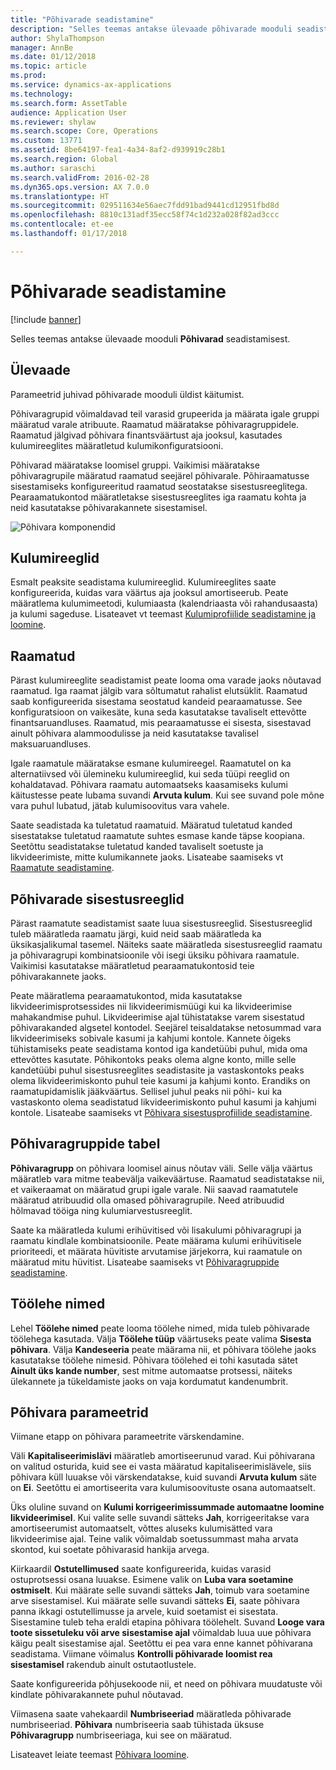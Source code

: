 ```yaml
---
title: "Põhivarade seadistamine"
description: "Selles teemas antakse ülevaade põhivarade mooduli seadistamisest."
author: ShylaThompson
manager: AnnBe
ms.date: 01/12/2018
ms.topic: article
ms.prod: 
ms.service: dynamics-ax-applications
ms.technology: 
ms.search.form: AssetTable
audience: Application User
ms.reviewer: shylaw
ms.search.scope: Core, Operations
ms.custom: 13771
ms.assetid: 8be64197-fea1-4a34-8af2-d939919c28b1
ms.search.region: Global
ms.author: saraschi
ms.search.validFrom: 2016-02-28
ms.dyn365.ops.version: AX 7.0.0
ms.translationtype: HT
ms.sourcegitcommit: 029511634e56aec7fdd91bad9441cd12951fbd8d
ms.openlocfilehash: 8810c131adf35ecc58f74c1d232a028f82ad3ccc
ms.contentlocale: et-ee
ms.lasthandoff: 01/17/2018

---
```


# <a name="set-up-fixed-assets"></a>Põhivarade seadistamine

[!include [banner](../includes/banner.md)]

Selles teemas antakse ülevaade mooduli **Põhivarad** seadistamisest.

## <a name="overview"></a>Ülevaade

Parameetrid juhivad põhivarade mooduli üldist käitumist.

Põhivaragrupid võimaldavad teil varasid grupeerida ja määrata igale gruppi määratud varale atribuute. Raamatud määratakse põhivaragruppidele. Raamatud jälgivad põhivara finantsväärtust aja jooksul, kasutades kulumireeglites määratletud kulumikonfiguratsiooni.

Põhivarad määratakse loomisel gruppi. Vaikimisi määratakse põhivaragrupile määratud raamatud seejärel põhivarale. Põhiraamatusse sisestamiseks konfigureeritud raamatud seostatakse sisestusreeglitega. Pearaamatukontod määratletakse sisestusreeglites iga raamatu kohta ja neid kasutatakse põhivarakannete sisestamisel.

![Põhivara komponendid](./media/FAComponents_Updated.png)

## <a name="depreciation-profiles"></a>Kulumireeglid

Esmalt peaksite seadistama kulumireeglid. Kulumireeglites saate konfigureerida, kuidas vara väärtus aja jooksul amortiseerub. Peate määratlema kulumimeetodi, kulumiaasta (kalendriaasta või rahandusaasta) ja kulumi sageduse. Lisateavet vt teemast [Kulumiprofiilide seadistamine ja loomine](tasks/set-up-depreciation-profiles.md).

## <a name="books"></a>Raamatud

Pärast kulumireeglite seadistamist peate looma oma varade jaoks nõutavad raamatud. Iga raamat jälgib vara sõltumatut rahalist elutsüklit. Raamatud saab konfigureerida sisestama seostatud kandeid pearaamatusse. See konfiguratsioon on vaikesäte, kuna seda kasutatakse tavaliselt ettevõtte finantsaruandluses. Raamatud, mis pearaamatusse ei sisesta, sisestavad ainult põhivara alammoodulisse ja neid kasutatakse tavalisel maksuaruandluses.

Igale raamatule määratakse esmane kulumireegel. Raamatutel on ka alternatiivsed või ülemineku kulumireeglid, kui seda tüüpi reeglid on kohaldatavad. Põhivara raamatu automaatseks kaasamiseks kulumi käitustesse peate lubama suvandi **Arvuta kulum**. Kui see suvand pole mõne vara puhul lubatud, jätab kulumisoovitus vara vahele.

Saate seadistada ka tuletatud raamatuid. Määratud tuletatud kanded sisestatakse tuletatud raamatute suhtes esmase kande täpse koopiana. Seetõttu seadistatakse tuletatud kanded tavaliselt soetuste ja likvideerimiste, mitte kulumikannete jaoks. Lisateabe saamiseks vt [Raamatute seadistamine](tasks/set-up-value-models.md).

## <a name="fixed-asset-posting-profiles"></a>Põhivarade sisestusreeglid

Pärast raamatute seadistamist saate luua sisestusreeglid. Sisestusreeglid tuleb määratleda raamatu järgi, kuid neid saab määratleda ka üksikasjalikumal tasemel. Näiteks saate määratleda sisestusreeglid raamatu ja põhivaragrupi kombinatsioonile või isegi üksiku põhivara raamatule. Vaikimisi kasutatakse määratletud pearaamatukontosid teie põhivarakannete jaoks.

Peate määratlema pearaamatukontod, mida kasutatakse likvideerimisprotsessides nii likvideerimismüügi kui ka likvideerimise mahakandmise puhul. Likvideerimise ajal tühistatakse varem sisestatud põhivarakanded algsetel kontodel. Seejärel teisaldatakse netosummad vara likvideerimiseks sobivale kasumi ja kahjumi kontole. Kannete õigeks tühistamiseks peate seadistama kontod iga kandetüübi puhul, mida oma ettevõttes kasutate. Põhikontoks peaks olema algne konto, mille selle kandetüübi puhul sisestusreeglites seadistasite ja vastaskontoks peaks olema likvideerimiskonto puhul teie kasumi ja kahjumi konto. Erandiks on raamatupidamislik jääkväärtus. Sellisel juhul peaks nii põhi- kui ka vastaskonto olema seadistatud likvideerimiskonto puhul kasumi ja kahjumi kontole. Lisateabe saamiseks vt [Põhivara sisestusprofiilide seadistamine](tasks/set-up-fixed-asset-posting-profiles.md).

## <a name="fixed-asset-groups"></a>Põhivaragruppide tabel

**Põhivaragrupp** on põhivara loomisel ainus nõutav väli. Selle välja väärtus määratleb vara mitme teabevälja vaikeväärtuse. Raamatud seadistatakse nii, et vaikeraamat on määratud grupi igale varale. Nii saavad raamatutele määratud atribuudid olla omased põhivaragrupile. Need atribuudid hõlmavad tööiga ning kulumiarvestusreeglit.

Saate ka määratleda kulumi erihüvitised või lisakulumi põhivaragrupi ja raamatu kindlale kombinatsioonile. Peate määrama kulumi erihüvitisele prioriteedi, et määrata hüvitiste arvutamise järjekorra, kui raamatule on määratud mitu hüvitist. Lisateabe saamiseks vt [Põhivaragruppide seadistamine](tasks/set-up-fixed-asset-groups.md).

## <a name="journal-names"></a>Töölehe nimed

Lehel **Töölehe nimed** peate looma töölehe nimed, mida tuleb põhivarade töölehega kasutada. Välja **Töölehe tüüp** väärtuseks peate valima **Sisesta põhivara**. Välja **Kandeseeria** peate määrama nii, et põhivara töölehe jaoks kasutatakse töölehe nimesid. Põhivara töölehed ei tohi kasutada sätet **Ainult üks kande number**, sest mitme automaatse protsessi, näiteks ülekannete ja tükeldamiste jaoks on vaja kordumatut kandenumbrit.

## <a name="fixed-asset-parameters"></a>Põhivara parameetrid

Viimane etapp on põhivara parameetrite värskendamine.

Väli **Kapitaliseerimislävi** määratleb amortiseerunud varad. Kui põhivarana on valitud osturida, kuid see ei vasta määratud kapitaliseerimislävele, siis põhivara küll luuakse või värskendatakse, kuid suvandi **Arvuta kulum** säte on **Ei**. Seetõttu ei amortiseerita vara kulumisoovituste osana automaatselt.

Üks oluline suvand on **Kulumi korrigeerimissummade automaatne loomine likvideerimisel**. Kui valite selle suvandi sätteks **Jah**, korrigeeritakse vara amortiseerumist automaatselt, võttes aluseks kulumisätted vara likvideerimise ajal. Teine valik võimaldab soetussummast maha arvata skontod, kui soetate põhivarasid hankija arvega.

Kiirkaardil **Ostutellimused** saate konfigureerida, kuidas varasid ostuprotsessi osana luuakse. Esimene valik on **Luba vara soetamine ostmiselt**. Kui määrate selle suvandi sätteks **Jah**, toimub vara soetamine arve sisestamisel. Kui määrate selle suvandi sätteks **Ei**, saate põhivara panna ikkagi ostutellimusse ja arvele, kuid soetamist ei sisestata. Sisestamine tuleb teha eraldi etapina põhivara töölehelt. Suvand **Looge vara toote sissetuleku või arve sisestamise ajal** võimaldab luua uue põhivara käigu pealt sisestamise ajal. Seetõttu ei pea vara enne kannet põhivarana seadistama. Viimane võimalus **Kontrolli põhivarade loomist rea sisestamisel** rakendub ainult ostutaotlustele.

Saate konfigureerida põhjusekoode nii, et need on põhivara muudatuste või kindlate põhivarakannete puhul nõutavad.

Viimasena saate vahekaardil **Numbriseeriad** määratleda põhivarade numbriseeriad. **Põhivara** numbriseeria saab tühistada üksuse **Põhivaragrupp** numbriseeriaga, kui see on määratud.

Lisateavet leiate teemast [Põhivara loomine](tasks/create-fixed-asset.md).

